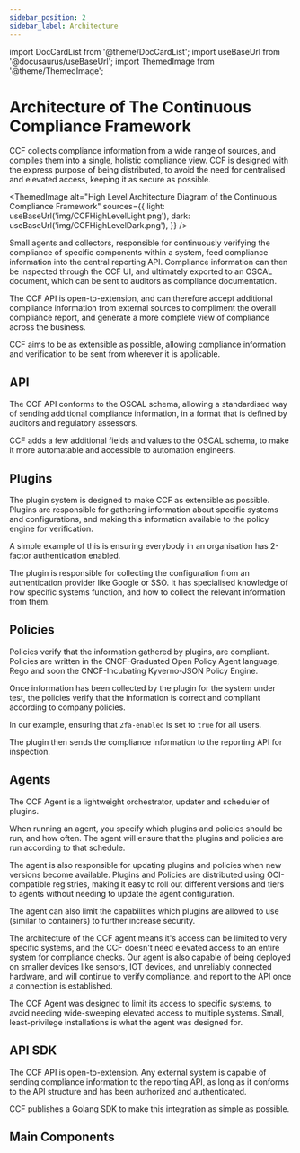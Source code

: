 ```yaml
---
sidebar_position: 2
sidebar_label: Architecture
---
```


import DocCardList from '@theme/DocCardList';
import useBaseUrl from '@docusaurus/useBaseUrl';
import ThemedImage from '@theme/ThemedImage';

# Architecture of The Continuous Compliance Framework

CCF collects compliance information from a wide range of sources, and compiles them into a single, holistic compliance view. 
CCF is designed with the express purpose of being distributed, to avoid the need for centralised and elevated access,
keeping it as secure as possible.

<ThemedImage
    alt="High Level Architecture Diagram of the Continuous Compliance Framework"
    sources={{
        light: useBaseUrl('img/CCFHighLevelLight.png'),
        dark: useBaseUrl('img/CCFHighLevelDark.png'),
    }}
/>

Small agents and collectors, responsible for continuously verifying the compliance of specific components within a system, feed compliance information into the
central reporting API. Compliance information can then be inspected through the CCF UI,
and ultimately exported to an OSCAL document, which can be sent to auditors as compliance documentation.

The CCF API is open-to-extension, and can therefore accept additional compliance information from external sources to 
compliment the overall compliance report, and generate a more complete view of compliance across the business. 

CCF aims to be as extensible as possible, allowing compliance information and verification to be sent from 
wherever it is applicable.

## API

The CCF API conforms to the OSCAL schema, allowing a standardised way of sending additional compliance information, 
in a format that is defined by auditors and regulatory assessors. 

CCF adds a few additional fields and values to the OSCAL schema, to make it more automatable and accessible to automation engineers.

## Plugins

The plugin system is designed to make CCF as extensible as possible. Plugins are responsible for gathering information about 
specific systems and configurations, and making this information available to the policy engine for verification. 

A simple example of this is ensuring everybody in an organisation has 2-factor authentication enabled. 

The plugin is responsible for collecting the configuration from an authentication provider like Google or SSO. It has 
specialised knowledge of how specific systems function, and how to collect the relevant information from them.

## Policies

Policies verify that the information gathered by plugins, are compliant. Policies are written in the CNCF-Graduated 
Open Policy Agent language, Rego and soon the CNCF-Incubating Kyverno-JSON Policy Engine.  

Once information has been collected by the plugin for the system under test, the policies verify that the information 
is correct and compliant according to company policies. 

In our example, ensuring that `2fa-enabled` is set to `true` for all users. 

The plugin then sends the compliance information to the reporting API for inspection. 

## Agents

The CCF Agent is a lightweight orchestrator, updater and scheduler of plugins.

When running an agent, you specify which plugins and policies should be run, and how often. 
The agent will ensure that the plugins and policies are run according to that schedule. 

The agent is also responsible for updating plugins and policies when new versions become available. Plugins and Policies
are distributed using OCI-compatible registries, making it easy to roll out different versions and tiers to agents 
without needing to update the agent configuration. 

The agent can also limit the capabilities which plugins are allowed to use (similar to containers) to further increase security. 

The architecture of the CCF agent means it's access can be limited to very specific systems, and the CCF doesn't need 
elevated access to an entire system for compliance checks. Our agent is also capable of being deployed on smaller devices like
sensors, IOT devices, and unreliably connected hardware, and will continue to verify compliance, and report to the API once a connection 
is established.

The CCF Agent was designed to limit its access to specific systems, to avoid needing wide-sweeping elevated access to 
multiple systems. Small, least-privilege installations is what the agent was designed for.    

## API SDK

The CCF API is open-to-extension. Any external system is capable of sending compliance information to the reporting API, 
as long as it conforms to the API structure and has been authorized and authenticated. 

CCF publishes a Golang SDK to make this integration as simple as possible. 

## Main Components

<DocCardList />
